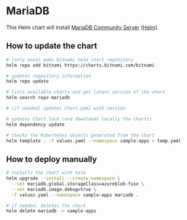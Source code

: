 # MariaDB

This Helm chart will install [MariaDB Community Server](https://mariadb.com/products/community-server/) ([Helm](https://bitnami.com/stack/mariadb/helm)).

## How to update the chart

```bash
# (only once) adds bitnami helm chart repository
helm repo add bitnami https://charts.bitnami.com/bitnami

# updates repository information
helm repo update

# lists available charts and get latest version of the chart
helm search repo mariadb

# (if needed) updates Chart.yaml with version

# updates Chart.lock (and downloads locally the charts)
helm dependency update

# checks the Kubernetes objects generated from the chart
helm template . -f values.yaml --namespace sample-apps > temp.yaml
```

## How to deploy manually

```bash
# installs the chart with helm
helm upgrade --install --create-namespace \
  --set mariadb.global.storageClass=azureblob-fuse \
  --set mariadb.image.debug=true \
  -f values.yaml --namespace sample-apps mariadb .

# if needed, deletes the chart
helm delete mariadb -n sample-apps
```
